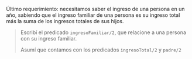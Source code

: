 Último requerimiento: necesitamos saber el ingreso de una persona en un año, sabiendo que el ingreso familiar de una persona es su ingreso total más la suma de los ingresos totales de sus hijos.


> Escribí el predicado `ingresoFamiliar/2`, que relacione a una persona con su ingreso familiar.
>
> Asumí que contamos con los predicados `ingresoTotal/2` y `padre/2`